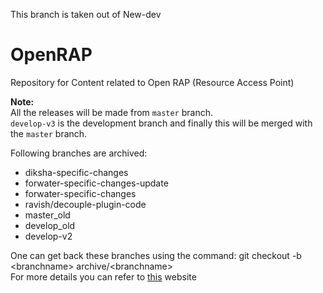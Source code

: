 This branch is taken out of New-dev  
  
# OpenRAP  
Repository for Content related to Open RAP (Resource Access Point)   
  
**Note:**  
All the releases will be made from `master` branch.  
`develop-v3` is the development branch and finally this will be merged with the `master` branch.  

Following branches are archived: 
* diksha-specific-changes
* forwater-specific-changes-update
* forwater-specific-changes
* ravish/decouple-plugin-code
* master_old
* develop_old
* develop-v2  

One can get back these branches using the command: git checkout -b \<branchname\> archive/\<branchname\>  
For more details you can refer to [this](https://stackoverflow.com/questions/1307114/how-can-i-archive-git-branches/4292670#4292670) website

